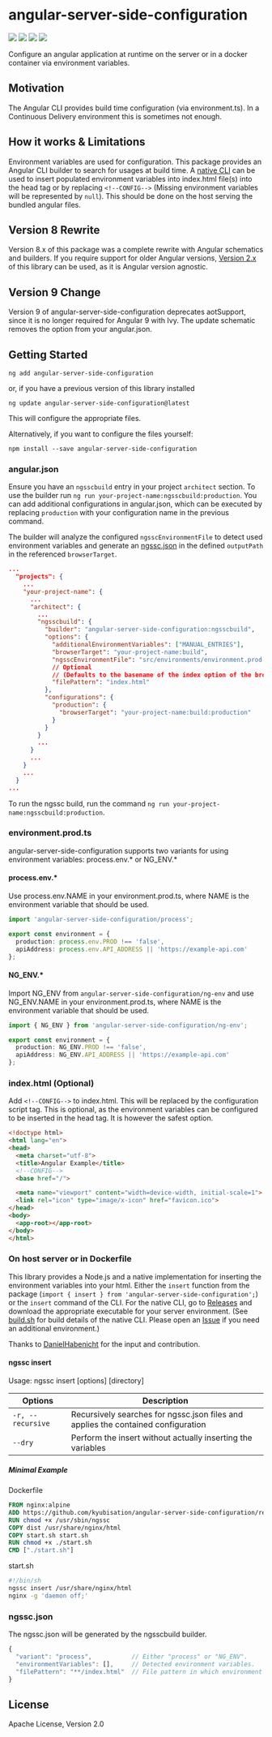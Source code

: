 # angular-server-side-configuration

![](https://img.shields.io/azure-devops/build/kyubisation/894749fe-3edd-41f8-818f-ba14e6a3cc22/2/master.svg)
![](https://img.shields.io/azure-devops/coverage/kyubisation/angular-server-side-configuration/2/master.svg)
![](https://img.shields.io/npm/v/angular-server-side-configuration.svg)
![](https://img.shields.io/npm/l/angular-server-side-configuration.svg)


Configure an angular application at runtime on the server or in a docker container via environment variables.

## Motivation
The Angular CLI provides build time configuration (via environment.ts).
In a Continuous Delivery environment this is sometimes not enough.

## How it works & Limitations
Environment variables are used for configuration.
This package provides an Angular CLI builder to search for usages at build time.
A [native CLI](#on-host-server-or-in-dockerfile) can be used to insert populated
environment variables into index.html file(s) into the head tag or by replacing `<!--CONFIG-->`
(Missing environment variables will be represented by `null`). This should be done
on the host serving the bundled angular files.

## Version 8 Rewrite
Version 8.x of this package was a complete rewrite with Angular schematics and builders.
If you require support for older Angular versions,
[Version 2.x](https://www.npmjs.com/package/angular-server-side-configuration/v/2.0.0)
of this library can be used, as it is Angular version agnostic.

## Version 9 Change
Version 9 of angular-server-side-configuration deprecates aotSupport, since it is
no longer required for Angular 9 with Ivy. The update schematic removes the option
from your angular.json.

## Getting Started
```
ng add angular-server-side-configuration
```
or, if you have a previous version of this library installed
```
ng update angular-server-side-configuration@latest
```
This will configure the appropriate files.

Alternatively, if you want to configure the files yourself:
```
npm install --save angular-server-side-configuration
```

### angular.json
Ensure you have an `ngsscbuild` entry in your project `architect` section.
To use the builder run `ng run your-project-name:ngsscbuild:production`.
You can add additional configurations in angular.json, which can be executed
by replacing `production` with your configuration name in the previous command.

The builder will analyze the configured `ngsscEnvironmentFile` to detect
used environment variables and generate an [ngssc.json](#ngsscjson) in the defined
`outputPath` in the referenced `browserTarget`.

```json
...
  "projects": {
    ...
    "your-project-name": {
      ...
      "architect": {
        ...
        "ngsscbuild": {
          "builder": "angular-server-side-configuration:ngsscbuild",
          "options": {
            "additionalEnvironmentVariables": ["MANUAL_ENTRIES"],
            "browserTarget": "your-project-name:build",
            "ngsscEnvironmentFile": "src/environments/environment.prod.ts",
            // Optional 
            // (Defaults to the basename of the index option of the browser target)
            "filePattern": "index.html"
          },
          "configurations": {
            "production": {
              "browserTarget": "your-project-name:build:production"
            }
          }
        }
        ...
      }
      ...
    }
    ...
  }
...
```

To run the ngssc build, run the command `ng run your-project-name:ngsscbuild:production`.

### environment.prod.ts
angular-server-side-configuration supports two variants for using environment variables:
process.env.* or NG_ENV.*  

#### process.env.*
Use process.env.NAME in your environment.prod.ts, where NAME is the
environment variable that should be used.

```typescript
import 'angular-server-side-configuration/process';

export const environment = {
  production: process.env.PROD !== 'false',
  apiAddress: process.env.API_ADDRESS || 'https://example-api.com'
};
```

#### NG_ENV.*
Import NG_ENV from `angular-server-side-configuration/ng-env` 
and use NG_ENV.NAME in your environment.prod.ts, where NAME is the
environment variable that should be used.

```typescript
import { NG_ENV } from 'angular-server-side-configuration/ng-env';

export const environment = {
  production: NG_ENV.PROD !== 'false',
  apiAddress: NG_ENV.API_ADDRESS || 'https://example-api.com'
};
```

### index.html (Optional)
Add `<!--CONFIG-->` to index.html. This will be replaced by the configuration script tag.
This is optional, as the environment variables can be configured to be inserted in the head tag.
It is however the safest option.

```html
<!doctype html>
<html lang="en">
<head>
  <meta charset="utf-8">
  <title>Angular Example</title>
  <!--CONFIG-->
  <base href="/">

  <meta name="viewport" content="width=device-width, initial-scale=1">
  <link rel="icon" type="image/x-icon" href="favicon.ico">
</head>
<body>
  <app-root></app-root>
</body>
</html>
```

### On host server or in Dockerfile
This library provides a Node.js and a native implementation for inserting the environment variables into your html.
Either the `insert` function from the package (`import { insert } from 'angular-server-side-configuration';`)
or the `insert` command of the CLI.
For the native CLI, go to [Releases](https://github.com/kyubisation/angular-server-side-configuration/releases)
and download the appropriate executable for your server environment.
(See [build.sh](https://github.com/kyubisation/angular-server-side-configuration/blob/master/cli/build.sh) for
build details of the native CLI. Please open an [Issue](https://github.com/kyubisation/angular-server-side-configuration/issues/new)
if you need an additional environment.)

Thanks to [DanielHabenicht](https://github.com/DanielHabenicht) for the input and contribution.

#### ngssc insert
Usage: ngssc insert [options] [directory]

| Options | Description |
| --- | --- |
| `-r, --recursive` | Recursively searches for ngssc.json files and applies the contained configuration |
| `--dry`           | Perform the insert without actually inserting the variables |

##### Minimal Example
Dockerfile
```Dockerfile
FROM nginx:alpine
ADD https://github.com/kyubisation/angular-server-side-configuration/releases/download/v9.0.0-next.0/ngssc_64bit /usr/sbin/ngssc
RUN chmod +x /usr/sbin/ngssc
COPY dist /usr/share/nginx/html
COPY start.sh start.sh
RUN chmod +x ./start.sh
CMD ["./start.sh"]
```

start.sh
```bash
#!/bin/sh
ngssc insert /usr/share/nginx/html
nginx -g 'daemon off;'
```

### ngssc.json

The ngssc.json will be generated by the ngsscbuild builder.

```javascript
{
  "variant": "process",           // Either "process" or "NG_ENV".
  "environmentVariables": [],     // Detected environment variables.
  "filePattern": "**/index.html"  // File pattern in which environment variables should be inserted.
}
```

## License
Apache License, Version 2.0